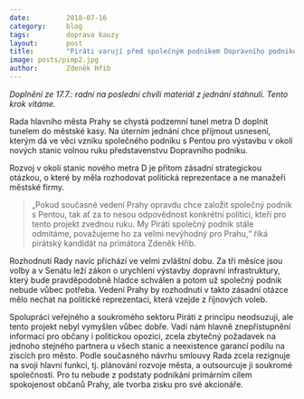 ```yaml
---
date:         2018-07-16
category:     blog
tags:         doprava kauzy
layout:       post
title:        "Piráti varují před společným podnikem Dopravního podniku s Pentou k metru D" 
image: posts/pimp2.jpg
author:       Zdeněk Hřib
---
```


*Doplnění ze 17.7.: radní na poslední chvíli materiál z jednání stáhnuli. Tento krok vítáme.*

Rada hlavního města Prahy se chystá podzemní tunel metra D doplnit tunelem do městské kasy. Na úterním jednání chce přijmout usnesení, kterým dá ve věci vzniku společného podniku s Pentou pro výstavbu v okolí nových stanic volnou ruku představenstvu Dopravního podniku.

Rozvoj v okolí stanic nového metra D je přitom zásadní strategickou otázkou, o které by měla rozhodovat politická reprezentace a ne manažeři městské firmy. 
> „Pokud současné vedení Prahy opravdu chce založit společný podnik s Pentou, tak ať za to nesou odpovědnost konkrétní politici, kteří pro tento projekt zvednou ruku. My Piráti společný podnik stále odmítáme, považujeme ho za velmi nevýhodný pro Prahu,“ říká pirátský kandidát na primátora Zdeněk Hřib. 

Rozhodnutí Rady navíc přichází ve velmi zvláštní dobu. Za tři měsíce jsou volby a v Senátu leží zákon o urychlení výstavby dopravní infrastruktury, který bude pravděpodobně hladce schválen a potom už společný podnik nebude vůbec potřeba. Vedení Prahy by rozhodnutí v takto zásadní otázce mělo nechat na politické reprezentaci, která vzejde z říjnových voleb. 

Spolupráci veřejného a soukromého sektoru Piráti z principu neodsuzují, ale tento projekt nebyl vymyšlen vůbec dobře. Vadí nám hlavně znepřístupnění informací pro občany i politickou opozici, zcela zbytečný požadavek na jednoho stejného partnera u všech stanic a neexistence garancí podílu na ziscích pro město. Podle současného návrhu smlouvy Rada zcela rezignuje na svoji hlavní funkci, tj. plánování rozvoje města, a outsourcuje ji soukromé společnosti. Pro tu nebude z podstaty podnikání primárním cílem spokojenost občanů Prahy, ale tvorba zisku pro své akcionáře.
